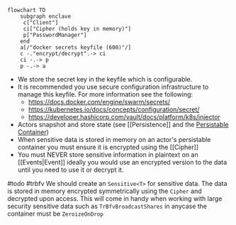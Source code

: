 ```mermaid
flowchart TD
	subgraph enclave
	 c["Client"]
	 ci["Cipher (holds key in memory)"]
	 p["PasswordManager"]
	end
	a[/"docker secrets keyfile (600)"/]
	c -."encrypt/decrypt".-> ci
	ci -.-> p
	p -.-> a
```

- We store the secret key in the keyfile which is configurable.
- It is recommended you use secure configuration infrastructure to manage this keyfile. For more information see the following:
  - https://docs.docker.com/engine/swarm/secrets/
  - https://kubernetes.io/docs/concepts/configuration/secret/
  - https://developer.hashicorp.com/vault/docs/platform/k8s/injector
- Actors snapshot and store state (see [[Persistence]] and the [Persistable Container](https://github.com/gnosisguild/enclave/blob/main/crates/data/src/persistable.rs))
- When sensitive data is stored in memory on an actor's persistable container you must ensure it is encrypted using the [[Cipher]]
- You must NEVER store sensitive information in plaintext on an [[Events|Event]] ideally you would use an encrypted version to the data until you need to use it or decrypt it.

#todo #trbfv
We should create an `Sensitive<T>` for sensitive data. The data is stored in memory encrypted symmetrically using the `Cipher` and decrypted upon access. This will come in handy when working with large security sensitive data such as `TrBfvBroadcastShares` in anycase the container must be `ZeroizeOnDrop`
